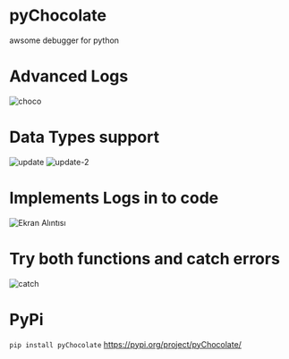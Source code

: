 # pyChocolate
awsome debugger for python

# Advanced Logs
![choco](https://user-images.githubusercontent.com/56826739/109969505-09f08c00-7d05-11eb-811f-9804de9083d6.gif)

# Data Types support
![update](https://user-images.githubusercontent.com/56826739/110157189-f7f01580-7df8-11eb-9e13-01c9143bdb6d.PNG)
![update-2](https://user-images.githubusercontent.com/56826739/110158867-f9bad880-7dfa-11eb-8739-980dc52ed0f4.PNG)



# Implements Logs in to code
![Ekran Alıntısı](https://user-images.githubusercontent.com/56826739/109970855-99e30580-7d06-11eb-9b38-beec96787b1a.PNG)

# Try both functions and catch errors
![catch](https://user-images.githubusercontent.com/56826739/109972573-8769cb80-7d08-11eb-88f6-bc9febe1d063.gif)


# PyPi
``` pip install pyChocolate ```
https://pypi.org/project/pyChocolate/


